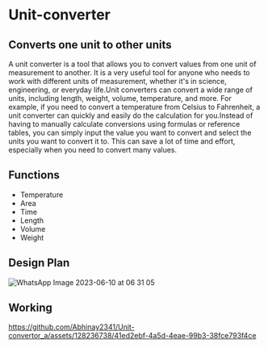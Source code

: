 # Unit-converter
## Converts one unit to other units

A unit converter is a tool that allows you to convert values from one unit of measurement to another. It is a very useful tool for anyone who needs to work with different units of measurement, whether it's in science, engineering, or everyday life.Unit converters can convert a wide range of units, including length, weight, volume, temperature, and more. For example, if you need to convert a temperature from Celsius to Fahrenheit, a unit converter can quickly and easily do the calculation for you.Instead of having to manually calculate conversions using formulas or reference tables, you can simply input the value you want to convert and select the units you want to convert it to. This can save a lot of time and effort, especially when you need to convert many values.
 
## Functions 

* Temperature
* Area
* Time
* Length
* Volume
* Weight

## Design Plan 
![WhatsApp Image 2023-06-10 at 06 31 05](https://github.com/Abhinay2341/Unit-convertor_a/assets/128236738/5135dec7-ea75-44ea-b712-6e547ed08d2b)

## Working

https://github.com/Abhinay2341/Unit-convertor_a/assets/128236738/41ed2ebf-4a5d-4eae-99b3-38fce793f4ce

